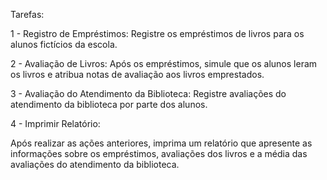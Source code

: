  Tarefas:

1 - Registro de Empréstimos:
Registre os empréstimos de livros para os  alunos fictícios da escola.

2 -  Avaliação de Livros:
 Após os empréstimos, simule que os alunos leram os livros e atribua notas de avaliação aos livros emprestados.

3 - Avaliação do Atendimento da Biblioteca:
Registre avaliações do atendimento da biblioteca por parte dos alunos.

4 - Imprimir Relatório:

Após realizar as ações anteriores, imprima um relatório que apresente as informações sobre os empréstimos, avaliações dos livros e a média das avaliações do atendimento da biblioteca.

